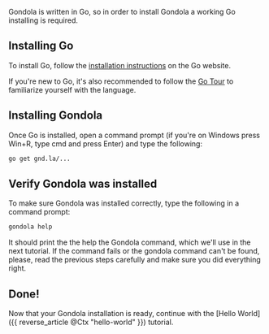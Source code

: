 Gondola is written in Go, so in order to install Gondola
a working Go installing is required.

## Installing Go

To install Go, follow the [installation instructions](http://golang.org/doc/install) 
on the Go website.

If you're new to Go, it's also recommended to follow the
[Go Tour](http://tour.golang.org) to familiarize yourself
with the language.

## Installing Gondola

Once Go is installed, open a command prompt (if you're on
Windows press Win+R, type cmd and press Enter) and type
the following:

```sh
go get gnd.la/...
```

## Verify Gondola was installed

To make sure Gondola was installed correctly, type the
following in a command prompt:

```sh
gondola help
```

It should print the the help the Gondola command, which
we'll use in the next tutorial. If the command fails or
the gondola command can't be found, please, read the
previous steps carefully and make sure you did everything
right.

## Done!

Now that your Gondola installation is ready, continue
with the [Hello World]({{ reverse_article @Ctx "hello-world" }}) tutorial.
